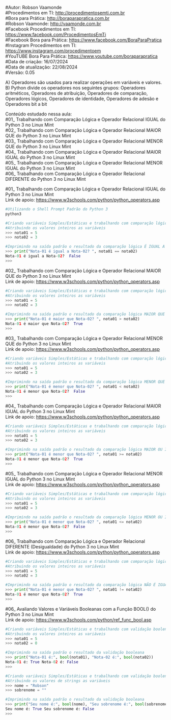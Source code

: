 #Autor: Robson Vaamonde<br>
#Procedimentos em TI: http://procedimentosemti.com.br<br>
#Bora para Prática: http://boraparapratica.com.br<br>
#Robson Vaamonde: http://vaamonde.com.br<br>
#Facebook Procedimentos em TI: https://www.facebook.com/ProcedimentosEmTi<br>
#Facebook Bora para Prática: https://www.facebook.com/BoraParaPratica<br>
#Instagram Procedimentos em TI: https://www.instagram.com/procedimentoem<br>
#YouTUBE Bora Para Prática: https://www.youtube.com/boraparapratica<br>
#Data de criação: 16/07/2024<br>
#Data de atualização: 22/08/2024<br>
#Versão: 0.05<br>

A) Operadores são usados ​​para realizar operações em variáveis ​​e valores.<br>
B) Python divide os operadores nos seguintes grupos: Operadores aritméticos, Operadores de atribuição, Operadores de comparação, Operadores lógicos, Operadores de identidade, Operadores de adesão e Operadores bit a bit<br>

Conteúdo estudado nessa aula:<br>
#01_ Trabalhando com Comparação Lógica e Operador Relacional IGUAL do Python 3 no Linux Mint<br>
#02_ Trabalhando com Comparação Lógica e Operador Relacional MAIOR QUE do Python 3 no Linux Mint<br>
#03_ Trabalhando com Comparação Lógica e Operador Relacional MENOR QUE do Python 3 no Linux Mint<br>
#04_ Trabalhando com Comparação Lógica e Operador Relacional MAIOR IGUAL do Python 3 no Linux Mint<br>
#05_ Trabalhando com Comparação Lógica e Operador Relacional MENOR IGUAL do Python 3 no Linux Mint<br>
#06_ Trabalhando com Comparação Lógica e Operador Relacional DIFERENTE do Python 3 no Linux Mint<br>

#01_ Trabalhando com Comparação Lógica e Operador Relacional IGUAL do Python 3 no Linux Mint<br>
Link de apoio: https://www.w3schools.com/python/python_operators.asp
```bash
#Utilizando o Shell Prompt Padrão do Python 3
python3
```
```python
#Criando variáveis Simples/Estáticas e trabalhando com comparação lógica
#Atribuindo os valores inteiros as variáveis
>>> nota01 = 5
>>> nota02 = 3

#Imprimindo na saída padrão o resultado da comparação lógica É IGUAL A
>>> print("Nota-01 é igual a Nota-02? ", nota01 == nota02)
Nota-01 é igual a Nota-02?  False
>>>
```

#02_ Trabalhando com Comparação Lógica e Operador Relacional MAIOR QUE do Python 3 no Linux Mint<br>
Link de apoio: https://www.w3schools.com/python/python_operators.asp
```python
#Criando variáveis Simples/Estáticas e trabalhando com comparação lógica
#Atribuindo os valores inteiros as variáveis
>>> nota01 = 5
>>> nota02 = 3

#Imprimindo na saída padrão o resultado da comparação lógica MAIOR QUE
>>> print("Nota-01 é maior que Nota-02? ", nota01 > nota02)
Nota-01 é maior que Nota-02?  True
>>>
```

#03_ Trabalhando com Comparação Lógica e Operador Relacional MENOR QUE do Python 3 no Linux Mint<br>
Link de apoio: https://www.w3schools.com/python/python_operators.asp
```python
#Criando variáveis Simples/Estáticas e trabalhando com comparação lógica
#Atribuindo os valores inteiros as variáveis
>>> nota01 = 5
>>> nota02 = 3

#Imprimindo na saída padrão o resultado da comparação lógica MENOR QUE
>>> print("Nota-01 é menor que Nota-02? ", nota01 < nota02)
Nota-01 é menor que Nota-02?  False
>>> 
```

#04_ Trabalhando com Comparação Lógica e Operador Relacional MAIOR IGUAL do Python 3 no Linux Mint<br>
Link de apoio: https://www.w3schools.com/python/python_operators.asp
```python
#Criando variáveis Simples/Estáticas e trabalhando com comparação lógica
#Atribuindo os valores inteiros as variáveis
>>> nota01 = 5
>>> nota02 = 3

#Imprimindo na saída padrão o resultado da comparação lógica MAIOR OU IGUAL
>>> print("Nota-01 é menor que Nota-02? ", nota01 >= nota02)
Nota-01 é menor que Nota-02?  True
>>>
```

#05_ Trabalhando com Comparação Lógica e Operador Relacional MENOR IGUAL do Python 3 no Linux Mint<br>
Link de apoio: https://www.w3schools.com/python/python_operators.asp
```python
#Criando variáveis Simples/Estáticas e trabalhando com comparação lógica
#Atribuindo os valores inteiros as variáveis
>>> nota01 = 5
>>> nota02 = 3

#Imprimindo na saída padrão o resultado da comparação lógica MENOR OU IGUAL
>>> print("Nota-01 é menor que Nota-02? ", nota01 <= nota02)
Nota-01 é menor que Nota-02?  False
>>>
```

#06_ Trabalhando com Comparação Lógica e Operador Relacional DIFERENTE (Desigualdade) do Python 3 no Linux Mint<br>
Link de apoio: https://www.w3schools.com/python/python_operators.asp
```python
#Criando variáveis Simples/Estáticas e trabalhando com comparação lógica
#Atribuindo os valores inteiros as variáveis
>>> nota01 = 5
>>> nota02 = 3

#Imprimindo na saída padrão o resultado da comparação lógica NÃO É IGUAL (DIFERENTE DE)
>>> print("Nota-01 é menor que Nota-02? ", nota01 != nota02)
Nota-01 é menor que Nota-02?  True
>>> 
```

#06_ Avaliando Valores e Variáveis Booleanas com a Função BOOL() do Python 3 no Linux Mint<br>
Link de apoio: https://www.w3schools.com/python/ref_func_bool.asp
```python
#Criando variáveis Simples/Estáticas e trabalhando com validação boolena
#Atribuindo os valores inteiros as variáveis
>>> nota01 = 5
>>> nota02 = 0

#Imprimindo na saída padrão o resultado da validação booleana
>>> print("Nota-01 é:", bool(nota01), "Nota-02 é:", bool(nota02))
Nota-01 é: True Nota-02 é: False
>>> 

#Criando variáveis Simples/Estáticas e trabalhando com validação boolena
#Atribuindo os valores de strings as variáveis
>>> nome = "Robson"
>>> sobrenome = ""

#Imprimindo na saída padrão o resultado da validação booleana
>>> print("Seu nome é:", bool(nome), "Seu sobrenome é:", bool(sobrenome))
Seu nome é: True Seu sobrenome é: False
>>> 
```
